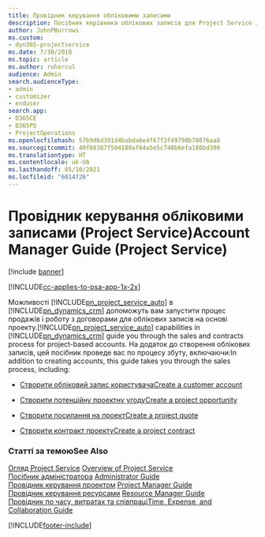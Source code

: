 ```yaml
---
title: Провідник керування обліковими записами
description: Посібник керівника облікових записів для Project Service ілюструє процес продажів і укладання договорів для проектних бізнес-партнерів.
author: JohnPBurrows
ms.custom:
- dyn365-projectservice
ms.date: 7/30/2018
ms.topic: article
ms.author: ruhercul
audience: Admin
search.audienceType:
- admin
- customizer
- enduser
search.app:
- D365CE
- D365PS
- ProjectOperations
ms.openlocfilehash: 57b9d6d391d4babda6e4f67f3f49798b70876aa8
ms.sourcegitcommit: 40f68387f594180af64a5e5c748b6efa188bd300
ms.translationtype: HT
ms.contentlocale: uk-UA
ms.lasthandoff: 05/10/2021
ms.locfileid: "6014726"
---
```

# <a name="account-manager-guide-project-service"></a><span data-ttu-id="5f6a4-103">Провідник керування обліковими записами (Project Service)</span><span class="sxs-lookup"><span data-stu-id="5f6a4-103">Account Manager Guide (Project Service)</span></span>

[!include [banner](../includes/psa-now-project-operations.md)]

[!INCLUDE[cc-applies-to-psa-app-1x-2x](../includes/cc-applies-to-psa-app-1x-2x.md)]

<span data-ttu-id="5f6a4-104">Можливості [!INCLUDE[pn_project_service_auto](../includes/pn-project-service-auto.md)] в [!INCLUDE[pn_dynamics_crm](../includes/pn-dynamics-crm.md)] допоможуть вам запустити процес продажів і роботу з договорами для облікових записів на основі проекту.</span><span class="sxs-lookup"><span data-stu-id="5f6a4-104">[!INCLUDE[pn_project_service_auto](../includes/pn-project-service-auto.md)] capabilities in [!INCLUDE[pn_dynamics_crm](../includes/pn-dynamics-crm.md)] guide you through the sales and contracts process for project-based accounts.</span></span> <span data-ttu-id="5f6a4-105">На додаток до створення облікових записів, цей посібник проведе вас по процесу збуту, включаючи:</span><span class="sxs-lookup"><span data-stu-id="5f6a4-105">In addition to creating accounts, this guide takes you through the sales process, including:</span></span>  
  
-   [<span data-ttu-id="5f6a4-106">Створити обліковий запис користувача</span><span class="sxs-lookup"><span data-stu-id="5f6a4-106">Create a customer account</span></span>](../psa/create-customer-account.md)  
  
-   [<span data-ttu-id="5f6a4-107">Створити потенційну проектну угоду</span><span class="sxs-lookup"><span data-stu-id="5f6a4-107">Create a project opportunity</span></span>](../psa/create-project-opportunity.md)  
  
-   [<span data-ttu-id="5f6a4-108">Створити посилання на проект</span><span class="sxs-lookup"><span data-stu-id="5f6a4-108">Create a project quote</span></span>](../psa/create-project-quote.md)  
  
-   [<span data-ttu-id="5f6a4-109">Створити контракт проекту</span><span class="sxs-lookup"><span data-stu-id="5f6a4-109">Create a project contract</span></span>](../psa/create-project-contract.md)  
  
  
### <a name="see-also"></a><span data-ttu-id="5f6a4-110">Статті за темою</span><span class="sxs-lookup"><span data-stu-id="5f6a4-110">See Also</span></span>  
 <span data-ttu-id="5f6a4-111">[Огляд Project Service](../psa/overview.md) </span><span class="sxs-lookup"><span data-stu-id="5f6a4-111">[Overview of Project Service](../psa/overview.md) </span></span>  
 <span data-ttu-id="5f6a4-112">[Посібник адміністратора](../psa/admin-guide.md) </span><span class="sxs-lookup"><span data-stu-id="5f6a4-112">[Administrator Guide](../psa/admin-guide.md) </span></span>  
 <span data-ttu-id="5f6a4-113">[Провідник керування проектом](../psa/project-manager-guide.md) </span><span class="sxs-lookup"><span data-stu-id="5f6a4-113">[Project Manager Guide](../psa/project-manager-guide.md) </span></span>  
 <span data-ttu-id="5f6a4-114">[Провідник керування ресурсами](../psa/resource-manager-guide.md) </span><span class="sxs-lookup"><span data-stu-id="5f6a4-114">[Resource Manager Guide](../psa/resource-manager-guide.md) </span></span>  
 [<span data-ttu-id="5f6a4-115">Провідник по часу, витратах та співпраці</span><span class="sxs-lookup"><span data-stu-id="5f6a4-115">Time, Expense, and Collaboration Guide</span></span>](../psa/time-expense-collaboration-guide.md)


[!INCLUDE[footer-include](../includes/footer-banner.md)]